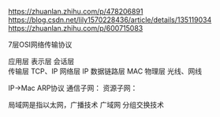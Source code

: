 https://zhuanlan.zhihu.com/p/478206891
https://blog.csdn.net/lily1570228436/article/details/135119034
https://zhuanlan.zhihu.com/p/600715083

7层OSI网络传输协议

应用层
表示层
会话层      
传输层      TCP、IP
网络层      IP
数据链路层  MAC
物理层     光线、网线


IP->Mac ARP协议
通信子网：
资源子网：

局域网是指以太网，广播技术
广域网  分组交换技术

